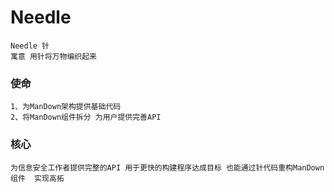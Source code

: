 # Needle





```
Needle 针 
寓意 用针将万物编织起来
```





### 使命

```
1、为ManDown架构提供基础代码 
2、将ManDown组件拆分 为用户提供完善API
```





### 核心

```
为信息安全工作者提供完整的API 用于更快的构建程序达成目标 也能通过针代码重构ManDown组件  实现高拓
```



























